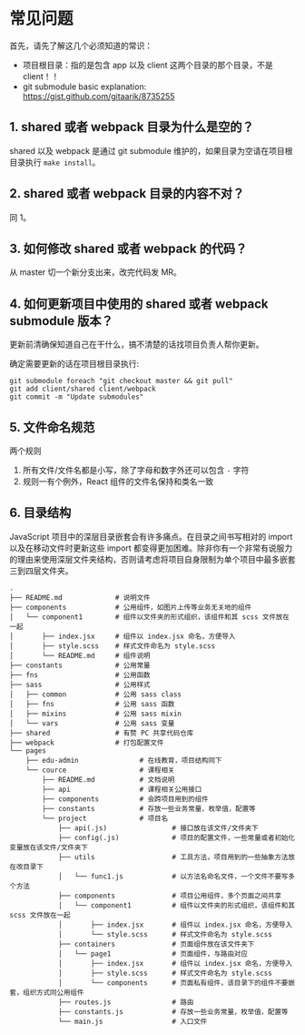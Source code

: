 # 常见问题

首先，请先了解这几个必须知道的常识：

* 项目根目录：指的是包含 app 以及 client 这两个目录的那个目录，不是 client！！
* git submodule basic explanation: https://gist.github.com/gitaarik/8735255

## 1. shared 或者 webpack 目录为什么是空的？

shared 以及 webpack 是通过 git submodule 维护的，如果目录为空请在项目根目录执行 `make install`。

## 2. shared 或者 webpack 目录的内容不对？

同 1。

## 3. 如何修改 shared 或者 webpack 的代码？

从 master 切一个新分支出来，改完代码发 MR。

## 4. 如何更新项目中使用的 shared 或者 webpack submodule 版本？

更新前清确保知道自己在干什么，搞不清楚的话找项目负责人帮你更新。

确定需要更新的话在项目根目录执行:

```
git submodule foreach "git checkout master && git pull"
git add client/shared client/webpack
git commit -m "Update submodules"
```

## 5. 文件命名规范

两个规则

1. 所有文件/文件名都是小写，除了字母和数字外还可以包含 `-` 字符
2. 规则一有个例外，React 组件的文件名保持和类名一致

## 6. 目录结构

JavaScript 项目中的深层目录嵌套会有许多痛点。在目录之间书写相对的 import 以及在移动文件时更新这些 import 都变得更加困难。除非你有一个非常有说服力的理由来使用深层文件夹结构，否则请考虑将项目自身限制为单个项目中最多嵌套三到四层文件夹。

```
.
├── README.md             # 说明文件
├── components            # 公用组件，如图片上传等业务无关地的组件
│   └── component1        # 组件以文件夹的形式组织，该组件和其 scss 文件放在一起
│       ├── index.jsx     # 组件以 index.jsx 命名，方便导入
│       ├── style.scss    # 样式文件命名为 style.scss
│       └── README.md     # 组件说明
├── constants             # 公用常量
├── fns                   # 公用函数
├── sass                  # 公用样式
│   ├── common            # 公用 sass class
│   ├── fns               # 公用 sass 函数
│   ├── mixins            # 公用 sass mixin
│   └── vars              # 公用 sass 变量
├── shared                # 有赞 PC 共享代码仓库
├── webpack               # 打包配置文件
└── pages
    ├── edu-admin               # 在线教育，项目结构同下
    └── cource                  # 课程相关
        ├── README.md           # 文档说明
        ├── api                 # 课程相关公用接口
        ├── components          # 会跨项目用到的组件
        ├── constants           # 存放一些业务常量，枚举值，配置等
        └── project             # 项目名
            ├── api(.js)                # 接口放在该文件/文件夹下
            ├── config(.js)             # 项目的配置文件，一些常量或者初始化变量放在该文件/文件夹下
            ├── utils                   # 工具方法，项目用到的一些抽象方法放在改目录下
            │   └── func1.js            # 以方法名命名文件，一个文件不要写多个方法
            ├── components              # 项目公用组件，多个页面之间共享
            │   └── component1          # 组件以文件夹的形式组织，该组件和其 scss 文件放在一起
            │       ├── index.jsx       # 组件以 index.jsx 命名，方便导入
            │       └── style.scss      # 样式文件命名为 style.scss
            ├── containers              # 页面组件放在该文件夹下
            │   └── page1               # 页面组件，与路由对应
            │       ├── index.jsx       # 组件以 index.jsx 命名，方便导入
            │       ├── style.scss      # 样式文件命名为 style.scss
            │       └── components      # 页面私有组件，该目录下的组件不要嵌套，组织方式同公用组件
            ├── routes.js               # 路由
            ├── constants.js            # 存放一些业务常量，枚举值，配置等
            └── main.js                 # 入口文件
```